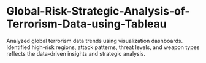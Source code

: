 # Global-Risk-Strategic-Analysis-of-Terrorism-Data-using-Tableau
Analyzed global terrorism data trends using visualization dashboards.
Identified high-risk regions, attack patterns, threat levels, and weapon types reflects the data-driven insights and strategic analysis.
